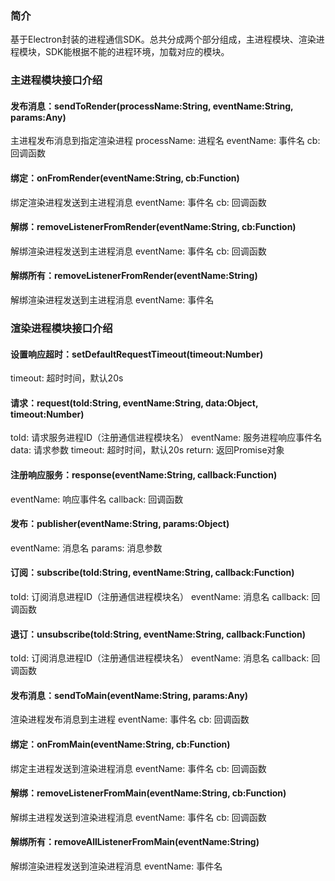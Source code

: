 ### 简介
基于Electron封装的进程通信SDK。总共分成两个部分组成，主进程模块、渲染进程模块，SDK能根据不能的进程环境，加载对应的模块。

### 主进程模块接口介绍

#### 发布消息：sendToRender(processName:String, eventName:String, params:Any)
主进程发布消息到指定渲染进程
processName: 进程名
eventName: 事件名
cb: 回调函数

#### 绑定：onFromRender(eventName:String, cb:Function)
绑定渲染进程发送到主进程消息
eventName: 事件名
cb: 回调函数

#### 解绑：removeListenerFromRender(eventName:String, cb:Function)
解绑渲染进程发送到主进程消息
eventName: 事件名
cb: 回调函数

#### 解绑所有：removeListenerFromRender(eventName:String)
解绑渲染进程发送到主进程消息
eventName: 事件名

### 渲染进程模块接口介绍

#### 设置响应超时：setDefaultRequestTimeout(timeout:Number)
timeout: 超时时间，默认20s

#### 请求：request(toId:String, eventName:String, data:Object, timeout:Number)
toId: 请求服务进程ID（注册通信进程模块名）
eventName: 服务进程响应事件名
data: 请求参数
timeout: 超时时间，默认20s
return: 返回Promise对象

#### 注册响应服务：response(eventName:String, callback:Function)
eventName: 响应事件名
callback: 回调函数

#### 发布：publisher(eventName:String, params:Object)
eventName: 消息名
params: 消息参数

#### 订阅：subscribe(toId:String, eventName:String, callback:Function)
toId: 订阅消息进程ID（注册通信进程模块名）
eventName: 消息名
callback: 回调函数

#### 退订：unsubscribe(toId:String, eventName:String, callback:Function)
toId: 订阅消息进程ID（注册通信进程模块名）
eventName: 消息名
callback: 回调函数

#### 发布消息：sendToMain(eventName:String, params:Any)
渲染进程发布消息到主进程
eventName: 事件名
cb: 回调函数

#### 绑定：onFromMain(eventName:String, cb:Function)
绑定主进程发送到渲染进程消息
eventName: 事件名
cb: 回调函数

#### 解绑：removeListenerFromMain(eventName:String, cb:Function)
解绑主进程发送到渲染进程消息
eventName: 事件名
cb: 回调函数

#### 解绑所有：removeAllListenerFromMain(eventName:String)
解绑渲染进程发送到渲染进程消息
eventName: 事件名
